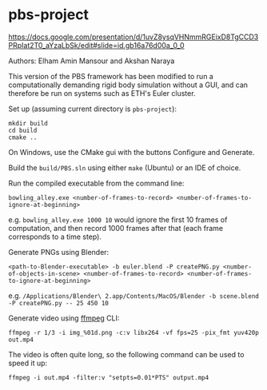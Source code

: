 # pbs-project
https://docs.google.com/presentation/d/1uvZ8ysqVHNmmRGEixD8TgCCD3PRpIat2T0_aYzaLbSk/edit#slide=id.gb16a76d00a_0_0

Authors: Elham Amin Mansour and Akshan Naraya

This version of the PBS framework has been modified to run a computationally demanding rigid body simulation without a GUI, and can therefore be run on systems such as ETH's Euler cluster.

Set up (assuming current directory is `pbs-project`):
```
mkdir build
cd build
cmake ..
```
On Windows, use the CMake gui with the buttons Configure and Generate.

Build the `build/PBS.sln` using either `make` (Ubuntu) or an IDE of choice.

Run the compiled executable from the command line:
```
bowling_alley.exe <number-of-frames-to-record> <number-of-frames-to-ignore-at-beginning>
```
e.g. `bowling_alley.exe 1000 10` would ignore the first 10 frames of computation, and then record 1000 frames after that (each frame corresponds to a time step).

Generate PNGs using Blender:
```
<path-to-Blender-executable> -b euler.blend -P createPNG.py <number-of-objects-in-scene> <number-of-frames-to-record> <number-of-frames-to-ignore-at-beginning>
```
e.g. `/Applications/Blender\ 2.app/Contents/MacOS/Blender -b scene.blend -P createPNG.py -- 25 450 10`

Generate video using [ffmpeg](https://ffmpeg.org/) CLI:
```
ffmpeg -r 1/3 -i img_%01d.png -c:v libx264 -vf fps=25 -pix_fmt yuv420p out.mp4
```

The video is often quite long, so the following command can be used to speed it up:
```
ffmpeg -i out.mp4 -filter:v "setpts=0.01*PTS" output.mp4
```
